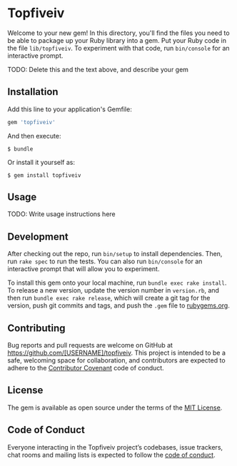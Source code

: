 # Topfiveiv

Welcome to your new gem! In this directory, you'll find the files you need to be able to package up your Ruby library into a gem. Put your Ruby code in the file `lib/topfiveiv`. To experiment with that code, run `bin/console` for an interactive prompt.

TODO: Delete this and the text above, and describe your gem

## Installation

Add this line to your application's Gemfile:

```ruby
gem 'topfiveiv'
```

And then execute:

    $ bundle

Or install it yourself as:

    $ gem install topfiveiv

## Usage

TODO: Write usage instructions here

## Development

After checking out the repo, run `bin/setup` to install dependencies. Then, run `rake spec` to run the tests. You can also run `bin/console` for an interactive prompt that will allow you to experiment.

To install this gem onto your local machine, run `bundle exec rake install`. To release a new version, update the version number in `version.rb`, and then run `bundle exec rake release`, which will create a git tag for the version, push git commits and tags, and push the `.gem` file to [rubygems.org](https://rubygems.org).

## Contributing

Bug reports and pull requests are welcome on GitHub at https://github.com/[USERNAME]/topfiveiv. This project is intended to be a safe, welcoming space for collaboration, and contributors are expected to adhere to the [Contributor Covenant](http://contributor-covenant.org) code of conduct.

## License

The gem is available as open source under the terms of the [MIT License](https://opensource.org/licenses/MIT).

## Code of Conduct

Everyone interacting in the Topfiveiv project’s codebases, issue trackers, chat rooms and mailing lists is expected to follow the [code of conduct](https://github.com/[USERNAME]/topfiveiv/blob/master/CODE_OF_CONDUCT.md).
